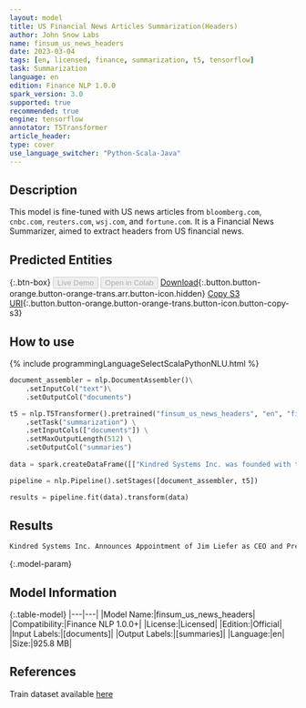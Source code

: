 ```yaml
---
layout: model
title: US Financial News Articles Summarization(Headers)
author: John Snow Labs
name: finsum_us_news_headers
date: 2023-03-04
tags: [en, licensed, finance, summarization, t5, tensorflow]
task: Summarization
language: en
edition: Finance NLP 1.0.0
spark_version: 3.0
supported: true
recommended: true
engine: tensorflow
annotator: T5Transformer
article_header:
type: cover
use_language_switcher: "Python-Scala-Java"
---
```


## Description

This model is fine-tuned with US news articles from `bloomberg.com`, `cnbc.com`, `reuters.com`, `wsj.com`, and `fortune.com`. It is a Financial News Summarizer, aimed to extract headers from US financial news.

## Predicted Entities



{:.btn-box}
<button class="button button-orange" disabled>Live Demo</button>
<button class="button button-orange" disabled>Open in Colab</button>
[Download](https://s3.amazonaws.com/auxdata.johnsnowlabs.com/finance/models/finsum_us_news_headers_en_1.0.0_3.0_1677962901205.zip){:.button.button-orange.button-orange-trans.arr.button-icon.hidden}
[Copy S3 URI](s3://auxdata.johnsnowlabs.com/finance/models/finsum_us_news_headers_en_1.0.0_3.0_1677962901205.zip){:.button.button-orange.button-orange-trans.button-icon.button-copy-s3}

## How to use



<div class="tabs-box" markdown="1">
{% include programmingLanguageSelectScalaPythonNLU.html %}

```python
document_assembler = nlp.DocumentAssembler()\
    .setInputCol("text")\
    .setOutputCol("documents")

t5 = nlp.T5Transformer().pretrained("finsum_us_news_headers", "en", "finance/models") \
    .setTask("summarization") \
    .setInputCols(["documents"]) \
    .setMaxOutputLength(512) \
    .setOutputCol("summaries")
    
data = spark.createDataFrame([["Kindred Systems Inc. was founded with the mission of creating human-like intelligence in machines and a vision to commercialize its research work in tandem. Over the past few years, Kindred’s Product and Artificial General Intelligence (AGI) divisions have accomplished a tremendous amount in their respective domains, working independently to allow each team to optimize for their objectives. The company has reached a point in its evolution where spinning off the AGI division maximizes the likelihood of success for both divisions, as well as returns to Kindred shareholders. Geordie Rose is stepping down as CEO and President of Kindred to lead this new entity named Sanctuary based in Vancouver, Canada. Kindred co-founder Suzanne Gildert will also be stepping down from her role as Chief Science Officer and will join Sanctuary as co-CEO. Sanctuary’s focus is on the implementation and testing of a specific framework for artificial general intelligence. The new entity will license some of Kindred’s patents and software, and Kindred will maintain a minority ownership in Sanctuary. Kindred’s Board of Directors has appointed Jim Liefer, previously the company’s COO, to serve as CEO and President. As COO, Liefer brought strong executive leadership alongside co-founder, George Babu, for the development and deployment of Kindred’s first commercial product Sort, and will continue to lead the company in its mission to research and develop human-like intelligence in machines. The Kindred team in Toronto will continue its applied research in machine and reinforcement learning, with the San Francisco office focused on robotics, product development, and commercialization. With Kindred Sort, the company aims to alleviate the massive pressures facing the retail and fulfillment industry, which includes significant online sales growth, labor shortages, and a lack of advancement in technology. Kindred Sort allows retailers to manage the exploding growth and demand of this sector more efficiently. During the 2017 holiday season, Kindred’s robots sorted thousands of items ordered at speeds averaging over 410 units per hour, and reaching peak speeds of over 531 units per hour, freeing human workers to perform other parts of the fulfillment process critical to meet growing customer demand. “Kindred will maintain its commitment to building human-like intelligence in machines and applying those learnings to create and teach a new intelligent class of robots that will enhance the quality of our day-to-day lives, and in particular, the way we work,” said Liefer. “We look forward to advancing Kindred Sort, achieving new AI and robotic milestones while also helping to drive retail and other industries forward.” Babu, Kindred co-founder, and Chief Product Officer will be joining Liefer on Kindred’s Board of Directors. Babu will continue to oversee product strategy and the expansion of Kindred’s partnerships and pilot programs with major global retailers. Kindred Systems Inc.’s mission is to build machines with human-like intelligence. The company’s central thesis is that intelligence requires a body. Since its founding in 2014, Kindred has been exploring and engineering systems that enable robots to understand and participate in our world, with the ultimate goal of a future where intelligent machines work together with people. Kindred is headquartered in San Francisco with an office in Toronto."]]).toDF("text")

pipeline = nlp.Pipeline().setStages([document_assembler, t5])

results = pipeline.fit(data).transform(data)
```

</div>

## Results

```bash
Kindred Systems Inc. Announces Appointment of Jim Liefer as CEO and President
```

{:.model-param}
## Model Information

{:.table-model}
|---|---|
|Model Name:|finsum_us_news_headers|
|Compatibility:|Finance NLP 1.0.0+|
|License:|Licensed|
|Edition:|Official|
|Input Labels:|[documents]|
|Output Labels:|[summaries]|
|Language:|en|
|Size:|925.8 MB|

## References

Train dataset available [here](https://www.kaggle.com/datasets/jeet2016/us-financial-news-articles)
